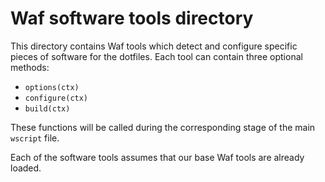 Waf software tools directory
============================

This directory contains Waf tools which detect and configure specific pieces of software for the dotfiles. Each tool can contain three optional methods:

* `options(ctx)`
* `configure(ctx)`
* `build(ctx)`

These functions will be called during the corresponding stage of the main `wscript` file.

Each of the software tools assumes that our base Waf tools are already loaded.
